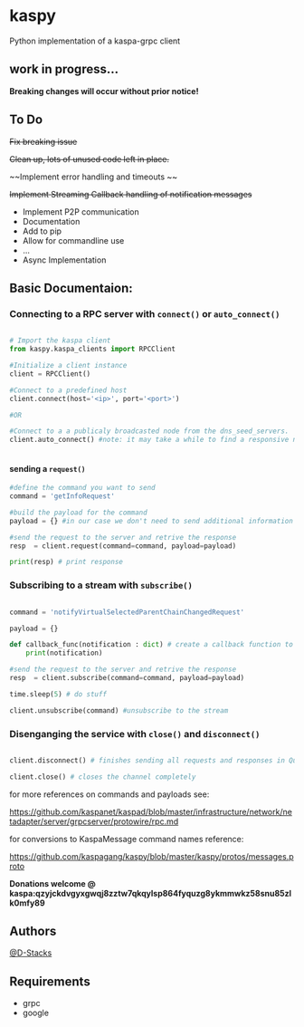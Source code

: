 # kaspy

Python implementation of a kaspa-grpc client

## work in progress...

**Breaking changes will occur without prior notice!**

## To Do 
~~Fix breaking issue~~

~~Clean up, lots of unused code left in place.~~

~~Implement error handling and timeouts ~~

~~Implement Streaming Callback handling of notification messages~~

- Implement P2P communication 
- Documentation
- Add to pip
- Allow for commandline use
- ...
- Async Implementation
    
## Basic Documentaion:

### Connecting to a RPC server with `connect()` or `auto_connect()` 

```python

# Import the kaspa client
from kaspy.kaspa_clients import RPCClient

#Initialize a client instance
client = RPCClient() 

#Connect to a predefined host
client.connect(host='<ip>', port='<port>') 

#OR

#Connect to a a publicaly broadcasted node from the dns_seed_servers.
client.auto_connect() #note: it may take a while to find a responsive nodes, timeout should be issued to not get stuck searching
    
```
#### sending a `request()`

```python
#define the command you want to send
command = 'getInfoRequest'

#build the payload for the command
payload = {} #in our case we don't need to send additional information 

#send the request to the server and retrive the response
resp  = client.request(command=command, payload=payload)

print(resp) # print response

```
### Subscribing to a stream with `subscribe()`

```python 

command = 'notifyVirtualSelectedParentChainChangedRequest'

payload = {}

def callback_func(notification : dict) # create a callback function to process the notifications
    print(notification)

#send the request to the server and retrive the response
resp  = client.subscribe(command=command, payload=payload)

time.sleep(5) # do stuff

client.unsubscribe(command) #unsubscribe to the stream


```

### Disenganging the service with `close()` and `disconnect()`
```python

client.disconnect() # finishes sending all requests and responses in Que, halts all operations, but keeps the channel open.

client.close() # closes the channel completely

```

for more references on commands and payloads see:

https://github.com/kaspanet/kaspad/blob/master/infrastructure/network/netadapter/server/grpcserver/protowire/rpc.md 

for conversions to KaspaMessage command names reference:

https://github.com/kaspagang/kaspy/blob/master/kaspy/protos/messages.proto
  
**Donations welcome @ kaspa:qzyjckdvgyxgwqj8zztw7qkqylsp864fyquzg8ykmmwkz58snu85zlk0mfy89**

## Authors

[@D-Stacks](https://github.com/D-Stacks)

## Requirements
- grpc
- google
